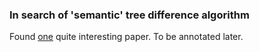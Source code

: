 <link rel="stylesheet" href="/css/markdown.css"></link>

### In search of 'semantic' tree difference algorithm


Found
[one](http://citeseerx.ist.psu.edu/viewdoc/download?doi=10.1.1.89.7559&rep=rep1&type=pdf)
quite interesting paper.
To be annotated later.



